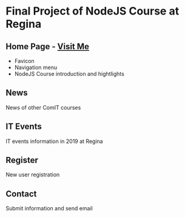 # Final Project of NodeJS Course at Regina 
## Home Page - [Visit Me](https://zhaoyzhcyx.github.io/FinalProjectNodeJS/)
* Favicon
* Navigation menu 
* NodeJS Course introduction and hightlights
## News
News of other ComIT courses
## IT Events
IT events information in 2019 at Regina
## Register
New user registration
## Contact
Submit information and send email